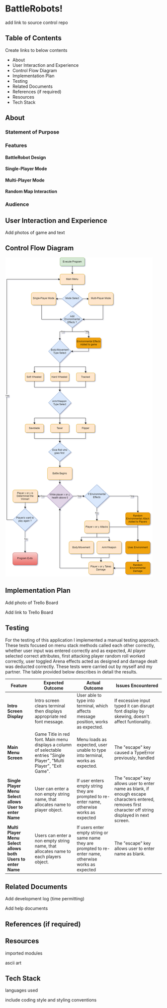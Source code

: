 # BattleRobots!

add link to source control repo

## Table of Contents

Create links to below contents

- About
- User Interaction and Experience
- Control Flow Diagram
- Implementation Plan
- Testing
- Related Documents
- References (if required)
- Resources
- Tech Stack

## About

### Statement of Purpose

### Features

#### BattleRobot Design

#### Single-Player Mode

#### Multi-Player Mode

#### Random Map Interaction

### Audience

## User Interaction and Experience

Add photos of game and text

## Control Flow Diagram

![Control Flow Diagram for BattleRobot Design](/docs/BattleRobots%20Control%20Flowchart.png)

## Implementation Plan

Add photo of Trello Board

Add link to Trello Board

## Testing

For the testing of this application I implemented a manual testing approach. These tests focused on menu stack methods called each other correctly, whether user input was entered correctly and as expected, AI player selected correct attributes, first attacking player random roll worked correctly, user toggled Arena effects acted as designed and damage dealt was deducted correctly. These tests were carried out by myself and my partner. The table provided below describes in detail the results.

| Feature                    | Expected Outcome                     | Actual Outcome | Issues Encountered |
|---------|------------------|----------------|--------------------|
|**Intro Screen Display** | Intro screen clears terminal then displays appropriate red font message. | User able to type into terminal, which affects message position, works as expected. | If excessive input typed it can disrupt font display by skewing, doesn't affect funtionality.
|**Main Menu Screen** | Game Title in red font. Main menu displays a column of selectable entries "Single Player", "Multi Player", "Exit Game". | Menu loads as expected, user unable to type into terminal, works as expected. | The "escape" key caused a TypeError previously, handled
|**Single Player Menu Select allows User to enter Name** | User can enter a non empty string name, that allocates name to player object. | If user enters empty string they are prompted to re-enter name, otherwise works as expected  | The "escape" key allows user to enter name as blank, if enough escape characters entered, removes first character off string displayed in next screen.
|**Multi Player Menu Select allows both Users to enter Name** | Users can enter a non empty string name, that allocates name to each players object. | If users enter empty string or same name they are prompted to re-enter name, otherwise works as expected  | The "escape" key allows user to enter name as blank.

## Related Documents

Add development log (time permitting)

Add help documents

## References (if required)

## Resources

imported modules

ascii art

## Tech Stack

languages used

include coding style and styling conventions

